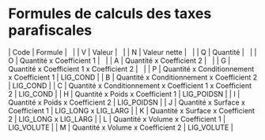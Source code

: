 # Formules de calculs des taxes parafiscales






| Code | Formule |   |
| V | Valeur |   |
| N  | Valeur nette |   |
| Q  | Quantité |   |
| O  | Quantité x Coefficient 1 |   |
| A  | Quantité x Coefficient 2 |   |
| G  | Quantité x Coefficient 1 x Coefficient 2 |   |
| P  | Quantité x Conditionnement x Coefficient 1 | LIG\_COND |
| B  | Quantité x Conditionnement x Coefficient 2 | LIG\_COND |
| C  | Quantité x Conditionnement x Coefficient 1 x Coefficient 2 | LIG\_COND |
| H  | Quantité x Poids x Coefficient 1 | LIG\_POIDSN |
| I  | Quantité x Poids x Coefficient 2 | LIG\_POIDSN |
| J  | Quantité x Surface x Coefficient 1 | LIG\_LONG x LIG\_LARG |
| K  | Quantité x Surface x Coefficient 2 | LIG\_LONG x LIG\_LARG |
| L  | Quantité x Volume x Coefficient 1 | LIG\_VOLUTE |
| M  | Quantité x Volume x Coefficient 2 | LIG\_VOLUTE |


